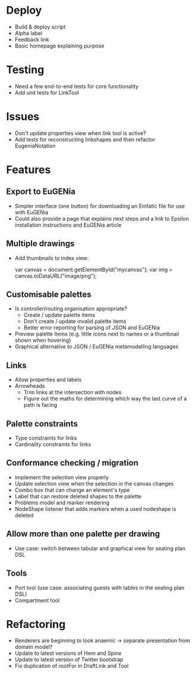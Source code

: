 # Deploy
* Build & deploy script
* Alpha label
* Feedback link
* Basic homepage explaining purpose

# Testing
* Need a few end-to-end tests for core functionality
* Add unit tests for LinkTool

# Issues
* Don't update properties view when link tool is active?
* Add tests for reconstructing linkshapes and then refactor EugeniaNotation


# Features

## Export to EuGENia
* Simpler interface (one button) for downloading an Emfatic file for use with EuGENia
* Could also provide a page that explains next steps and a link to Epsilon installation instructions and EuGENia article

## Multiple drawings
* Add thumbnails to index view:

    var canvas = document.getElementById("mycanvas");
    var img    = canvas.toDataURL("image/png");


## Customisable palettes
* Is controller/routing organisation appropriate?
    * Create / update palette items
    * Don't create / update invalid palette items
    * Better error reporting for parsing of JSON and EuGENia
* Preview palette items (e.g. little icons next to names or a thumbnail shown when hovering)
* Graphical alternative to JSON / EuGENia metamodelling languages

## Links
* Allow properties and labels
* Arrowheads
    * Trim links at the intersection with nodes
    * Figure out the maths for determining which way the last curve of a path is facing

## Palette constraints
* Type constraints for links
* Cardinality constraints for links

## Conformance checking / migration
* Implement the selection view properly
* Update selection view when the selection in the canvas changes
* Combo box that can change an element's type
* Label that can restore deleted shapes to the palette
* Problems model and marker rendering
* NodeShape listener that adds markers when a used nodeshape is deleted

## Allow more than one palette per drawing
* Use case: switch between tabular and graphical view for seating plan DSL

## Tools
* Port tool (use case: associating guests with tables in the seating plan DSL)
* Compartment tool

# Refactoring
* Renderers are beginning to look anaemic -> separate presentation from domain model?
* Update to latest versions of Hem and Spine
* Update to latest version of Twitter bootstrap
* Fix duplication of rootFor in DraftLink and Tool